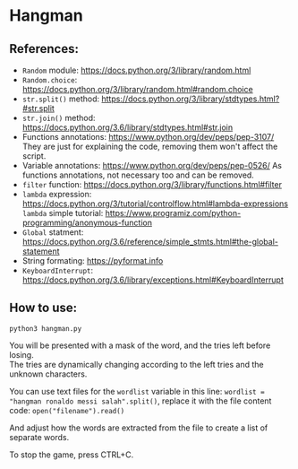 # Hangman
## References:
- `Random` module:			https://docs.python.org/3/library/random.html
- `Random.choice`:			https://docs.python.org/3/library/random.html#random.choice
- `str.split()` method:		https://docs.python.org/3/library/stdtypes.html?#str.split
- `str.join()` method:		https://docs.python.org/3.6/library/stdtypes.html#str.join
- Functions annotations:	https://www.python.org/dev/peps/pep-3107/
								They are just for explaining the code,
								removing them won't affect the script.
- Variable annotations:		https://www.python.org/dev/peps/pep-0526/
								As functions annotations, not necessary too
								and can be removed.
- `filter` function:			https://docs.python.org/3/library/functions.html#filter
- `lambda` expression:		https://docs.python.org/3/tutorial/controlflow.html#lambda-expressions
  `lambda` simple tutorial:	https://www.programiz.com/python-programming/anonymous-function
- `Global` statment:			https://docs.python.org/3.6/reference/simple_stmts.html#the-global-statement
- String formating:			https://pyformat.info
- `KeyboardInterrupt`:		https://docs.python.org/3.6/library/exceptions.html#KeyboardInterrupt

## How to use:
`python3 hangman.py`

You will be presented with a mask of the word, and the tries left before losing.<br>
The tries are dynamically changing according to the left tries and the unknown characters.

You can use text files for the `wordlist` variable in this line: `wordlist = "hangman ronaldo messi salah".split()`, replace it with the file content code: `open("filename").read()`

And adjust how the words are extracted from the file to create a list of separate words.

To stop the game, press CTRL+C.
